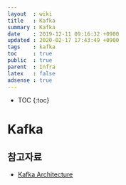 ```yaml
---
layout  : wiki
title   : Kafka
summary : Kafka
date    : 2019-12-11 09:16:32 +0900
updated : 2020-02-17 17:43:49 +0900
tags    : kafka
toc     : true
public  : true
parent  : Infra
latex   : false
adsense : true
---
```

* TOC
{:toc}

# Kafka


## 참고자료

* [Kafka Architecture](https://kafka.apache.org/23/documentation/streams/architecture)

